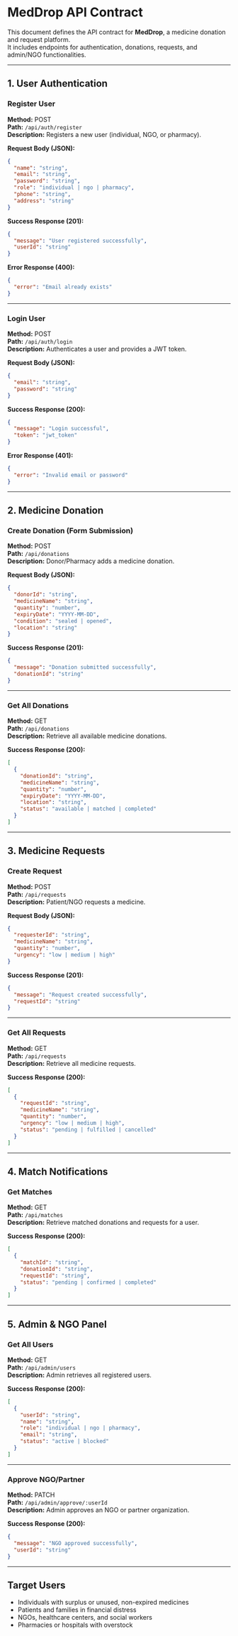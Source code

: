 # MedDrop API Contract

This document defines the API contract for **MedDrop**, a medicine donation and request platform.  
It includes endpoints for authentication, donations, requests, and admin/NGO functionalities.

---

## 1. User Authentication

### Register User
**Method:** POST  
**Path:** `/api/auth/register`  
**Description:** Registers a new user (individual, NGO, or pharmacy).  

**Request Body (JSON):**
```json
{
  "name": "string",
  "email": "string",
  "password": "string",
  "role": "individual | ngo | pharmacy",
  "phone": "string",
  "address": "string"
}
```

**Success Response (201):**
```json
{
  "message": "User registered successfully",
  "userId": "string"
}
```

**Error Response (400):**
```json
{
  "error": "Email already exists"
}
```

---

### Login User
**Method:** POST  
**Path:** `/api/auth/login`  
**Description:** Authenticates a user and provides a JWT token.  

**Request Body (JSON):**
```json
{
  "email": "string",
  "password": "string"
}
```

**Success Response (200):**
```json
{
  "message": "Login successful",
  "token": "jwt_token"
}
```

**Error Response (401):**
```json
{
  "error": "Invalid email or password"
}
```

---

## 2. Medicine Donation

### Create Donation (Form Submission)
**Method:** POST  
**Path:** `/api/donations`  
**Description:** Donor/Pharmacy adds a medicine donation.  

**Request Body (JSON):**
```json
{
  "donorId": "string",
  "medicineName": "string",
  "quantity": "number",
  "expiryDate": "YYYY-MM-DD",
  "condition": "sealed | opened",
  "location": "string"
}
```

**Success Response (201):**
```json
{
  "message": "Donation submitted successfully",
  "donationId": "string"
}
```

---

### Get All Donations
**Method:** GET  
**Path:** `/api/donations`  
**Description:** Retrieve all available medicine donations.  

**Success Response (200):**
```json
[
  {
    "donationId": "string",
    "medicineName": "string",
    "quantity": "number",
    "expiryDate": "YYYY-MM-DD",
    "location": "string",
    "status": "available | matched | completed"
  }
]
```

---

## 3. Medicine Requests

### Create Request
**Method:** POST  
**Path:** `/api/requests`  
**Description:** Patient/NGO requests a medicine.  

**Request Body (JSON):**
```json
{
  "requesterId": "string",
  "medicineName": "string",
  "quantity": "number",
  "urgency": "low | medium | high"
}
```

**Success Response (201):**
```json
{
  "message": "Request created successfully",
  "requestId": "string"
}
```

---

### Get All Requests
**Method:** GET  
**Path:** `/api/requests`  
**Description:** Retrieve all medicine requests.  

**Success Response (200):**
```json
[
  {
    "requestId": "string",
    "medicineName": "string",
    "quantity": "number",
    "urgency": "low | medium | high",
    "status": "pending | fulfilled | cancelled"
  }
]
```

---

## 4. Match Notifications

### Get Matches
**Method:** GET  
**Path:** `/api/matches`  
**Description:** Retrieve matched donations and requests for a user.  

**Success Response (200):**
```json
[
  {
    "matchId": "string",
    "donationId": "string",
    "requestId": "string",
    "status": "pending | confirmed | completed"
  }
]
```

---

## 5. Admin & NGO Panel

### Get All Users
**Method:** GET  
**Path:** `/api/admin/users`  
**Description:** Admin retrieves all registered users.  

**Success Response (200):**
```json
[
  {
    "userId": "string",
    "name": "string",
    "role": "individual | ngo | pharmacy",
    "email": "string",
    "status": "active | blocked"
  }
]
```

---

### Approve NGO/Partner
**Method:** PATCH  
**Path:** `/api/admin/approve/:userId`  
**Description:** Admin approves an NGO or partner organization.  

**Success Response (200):**
```json
{
  "message": "NGO approved successfully",
  "userId": "string"
}
```

---

## Target Users
- Individuals with surplus or unused, non-expired medicines  
- Patients and families in financial distress  
- NGOs, healthcare centers, and social workers  
- Pharmacies or hospitals with overstock  

